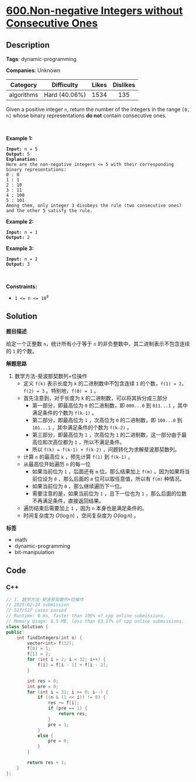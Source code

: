 # [600.Non-negative Integers without Consecutive Ones](https://leetcode.com/problems/non-negative-integers-without-consecutive-ones/description/)

## Description

**Tags**: dynamic-programming

**Companies**: Unknown

|  Category  |  Difficulty   | Likes | Dislikes |
| :--------: | :-----------: | :---: | :------: |
| algorithms | Hard (40.06%) | 1534  |   135    |

<p>Given a positive integer <code>n</code>, return the number of the integers in the range <code>[0, n]</code> whose binary representations <strong>do not</strong> contain consecutive ones.</p>
<p>&nbsp;</p>
<p><strong class="example">Example 1:</strong></p>
<pre><code><strong>Input:</strong> n = 5
<strong>Output:</strong> 5
<strong>Explanation:</strong>
Here are the non-negative integers &lt;= 5 with their corresponding binary representations:
0 : 0
1 : 1
2 : 10
3 : 11
4 : 100
5 : 101
Among them, only integer 3 disobeys the rule (two consecutive ones) and the other 5 satisfy the rule. </code></pre>
<p><strong class="example">Example 2:</strong></p>
<pre><code><strong>Input:</strong> n = 1
<strong>Output:</strong> 2</code></pre>
<p><strong class="example">Example 3:</strong></p>
<pre><code><strong>Input:</strong> n = 2
<strong>Output:</strong> 3</code></pre>
<p>&nbsp;</p>
<p><strong>Constraints:</strong></p>
<ul>
  <li><code>1 &lt;= n &lt;= 10<sup>9</sup></code></li>
</ul>

## Solution

**题目描述**

给定一个正整数 `n`，统计所有小于等于 `n` 的非负整数中，其二进制表示不包含连续的 `1` 的个数。

**解题思路**

1. 数学方法-斐波那契数列+位操作
   - 定义 `f(k)` 表示长度为 `k` 的二进制数中不包含连续 `1` 的个数，`f(1) = 2`，`f(2) = 3` 。特别地，`f(0) = 1` 。
   - 首先注意到，对于长度为 `k` 的二进制数，可以将其拆分成三部分
     - 第一部分，即最高位为 `0` 的二进制数，即 `000...0` 到 `011...1` ，其中满足条件的个数为 `f(k-1)` 。
     - 第二部分，即最高位为 `1` ，次高位为 `0` 的二进制数，即 `100...0` 到 `101...1` ，其中满足条件的个数为 `f(k-2)` 。
     - 第三部分，即最高位为 `1` ，次高位为 `1` 的二进制数，这一部分由于最高位和次高位都为 `1` ，所以不满足条件。
     - 所以 `f(k) = f(k-1) + f(k-2)` ，问题转化为求解斐波那契数列。
   - 计算 `n` 的最高位 `k` ，预先计算 `f(1)` 到 `f(k-1)` 。
   - 从最高位开始遍历 `n` 的每一位
     - 如果当前位为 `1` ，后面还有 `m` 位，那么结果加上 `f(m)` 。因为如果将当前位设为 `0` ，那么后面的 `m` 位可以取任意值，所以有 `f(m)` 种情况。
     - 如果当前位为 `0` ，那么继续遍历下一位。
     - 需要注意的是，如果当前位为 `1` ，且下一位也为 `1` ，那么后面的位数不再满足条件，直接返回结果。
   - 遍历结束后需要加上 `1` ，因为 `n` 本身也是满足条件的。
   - 时间复杂度为 $O(\log n)$ ，空间复杂度为 $O(\log n)$ 。

**标签**

- math
- dynamic-programming
- bit-manipulation

<!-- code start -->
## Code

### C++

```cpp
// 1. 数学方法-斐波那契数列+位操作
// 2025-02-24 submission
// 527/527 cases passed
// Runtime: 0 ms, faster than 100% of cpp online submissions.
// Memory Usage: 8.5 MB, less than 63.17% of cpp online submissions.
class Solution {
public:
    int findIntegers(int n) {
        vector<int> f(32);
        f[0] = 1;
        f[1] = 2;
        for (int i = 2; i < 32; i++) {
            f[i] = f[i - 1] + f[i - 2];
        }

        int res = 0;
        int pre = 0;
        for (int i = 31; i >= 0; i--) {
            if ((n & (1 << i)) != 0) {
                res += f[i];
                if (pre == 1) {
                    return res;
                }
                pre = 1;
            }
            else {
                pre = 0;
            }
        }

        return res + 1;
    }
};
```

<!-- code end -->
